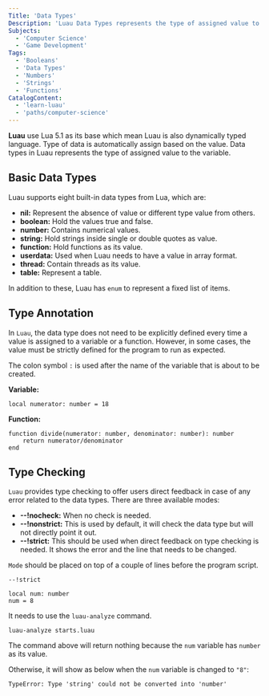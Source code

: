 ```yaml
---
Title: 'Data Types'
Description: 'Luau Data Types represents the type of assigned value to the variable.'
Subjects:
  - 'Computer Science'
  - 'Game Development'
Tags:
  - 'Booleans'
  - 'Data Types'
  - 'Numbers'
  - 'Strings'
  - 'Functions'
CatalogContent:
  - 'learn-luau'
  - 'paths/computer-science'
---
```


**Luau** use Lua 5.1 as its base which mean Luau is also dynamically typed language. Type of data is automatically assign based on the value. Data types in Luau represents the type of assigned value to the variable.

## Basic Data Types

Luau supports eight built-in data types from Lua, which are:

- **nil:** Represent the absence of value or different type value from others.
- **boolean:** Hold the values true and false.
- **number:** Contains numerical values.
- **string:** Hold strings inside single or double quotes as value.
- **function:** Hold functions as its value.
- **userdata:** Used when Luau needs to have a value in array format.
- **thread:** Contain threads as its value.
- **table:** Represent a table.

In addition to these, Luau has `enum` to represent a fixed list of items.

## Type Annotation

In `Luau`, the data type does not need to be explicitly defined every time a value is assigned to a variable or a function. However, in some cases, the value must be strictly defined for the program to run as expected.

The colon symbol `:` is used after the name of the variable that is about to be created.

**Variable:**

```luau
local numerator: number = 18
```

**Function:**

```luau
function divide(numerator: number, denominator: number): number
    return numerator/denominator
end
```

## Type Checking

`Luau` provides type checking to offer users direct feedback in case of any error related to the data types. There are three available modes:

- **--!nocheck:** When no check is needed.
- **--!nonstrict:** This is used by default, it will check the data type but will not directly point it out.
- **--!strict:** This should be used when direct feedback on type checking is needed. It shows the error and the line that needs to be changed.

`Mode` should be placed on top of a couple of lines before the program script.

```luau
--!strict

local num: number
num = 8
```

It needs to use the `luau-analyze` command.

```script
luau-analyze starts.luau
```

The command above will return nothing because the `num` variable has `number` as its value.

Otherwise, it will show as below when the `num` variable is changed to `"8"`:

```script
TypeError: Type 'string' could not be converted into 'number'
```
